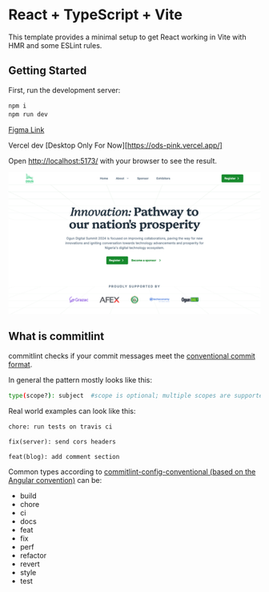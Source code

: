 # React + TypeScript + Vite

This template provides a minimal setup to get React working in Vite with HMR and some ESLint rules.

## Getting Started

First, run the development server:

```bash
npm i
npm run dev

```

[Figma Link](<https://www.figma.com/design/70OK7JBA9MbWPJcAOuAYjV/Website-(New)?node-id=1-6&t=P72lXr0akfJarjDX-1>)

Vercel dev [Desktop Only For Now][https://ods-pink.vercel.app/]

Open [http://localhost:5173/](http://localhost:5173/) with your browser to see the result.

![Hero Section](./src/assets/img/readme/heroShow.png 'the result at the moment')

## What is commitlint

commitlint checks if your commit messages meet the [conventional commit format](https://conventionalcommits.org).

In general the pattern mostly looks like this:

```sh
type(scope?): subject  #scope is optional; multiple scopes are supported (current delimiter options: "/", "\" and ",")
```

Real world examples can look like this:

```text
chore: run tests on travis ci
```

```text
fix(server): send cors headers
```

```text
feat(blog): add comment section
```

Common types according to [commitlint-config-conventional (based on the Angular convention)](https://github.com/conventional-changelog/commitlint/tree/master/@commitlint/config-conventional#type-enum) can be:

- build
- chore
- ci
- docs
- feat
- fix
- perf
- refactor
- revert
- style
- test

